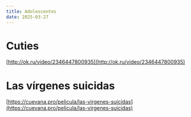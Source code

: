 ```yaml
---
title: Adolescentes
date: 2025-03-27
---
```


# Cuties

[http://ok.ru/video/2346447800935](http://ok.ru/video/2346447800935)

# Las vírgenes suicidas

[https://cuevana.pro/pelicula/las-virgenes-suicidas](https://cuevana.pro/pelicula/las-virgenes-suicidas)
